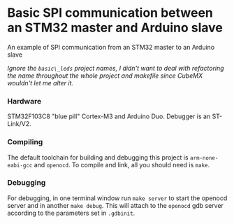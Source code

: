 # Basic SPI communication between an STM32 master and Arduino slave
An example of SPI communication from an STM32 master to an Arduino slave

_Ignore the `basic\_leds` project names, I didn't want to deal with refactoring the name throughout the whole project and makefile since CubeMX wouldn't let me alter it._

### Hardware
STM32F103C8 "blue pill" Cortex-M3 and Arduino Duo. Debugger is an ST-Link/V2.

### Compiling
The default toolchain for building and debugging this project is `arm-none-eabi-gcc` and `openocd`. To compile and link, all you should need is `make`.

### Debugging
For debugging, in one terminal window run `make server` to start the openocd server and in another `make debug`. This will attach to the `openocd` gdb server according to the parameters set in `.gdbinit`.

